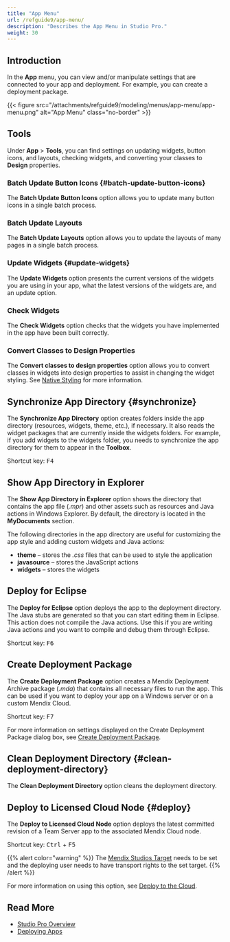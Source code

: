 ```yaml
---
title: "App Menu"
url: /refguide9/app-menu/
description: "Describes the App Menu in Studio Pro."
weight: 30
---
```


## Introduction

In the **App** menu, you can view and/or manipulate settings that are connected to your app and deployment. For example, you can create a deployment package.

{{< figure src="/attachments/refguide9/modeling/menus/app-menu/app-menu.png" alt="App Menu" class="no-border" >}}

## Tools

Under **App** > **Tools**, you can find settings on updating widgets, button icons, and layouts, checking widgets, and converting your classes to **Design** properties.

### Batch Update Button Icons {#batch-update-button-icons}

The **Batch Update Button Icons** option allows you to update many button icons in a single batch process.

### Batch Update Layouts

The **Batch Update Layouts** option allows you to update the layouts of many pages in a single batch process.

### Update Widgets {#update-widgets}

The **Update Widgets** option presents the current versions of the widgets you are using in your app, what the latest versions of the widgets are, and an update option.

### Check Widgets

The **Check Widgets** option checks that the widgets you have implemented in the app have been built correctly.

### Convert Classes to Design Properties

The **Convert classes to design properties** option allows you to convert classes in widgets into design properties to assist in changing the widget styling. See [Native Styling](/refguide9/mobile/designing-mobile-user-interfaces/native-styling/) for more information.

## Synchronize App Directory {#synchronize}

The **Synchronize App Directory** option creates folders inside the app directory (resources, widgets, theme, etc.), if necessary. It also reads the widget packages that are currently inside the widgets folders. For example, if you add widgets to the widgets folder, you needs to synchronize the app directory for them to appear in the **Toolbox**.

Shortcut key: <kbd>F4</kbd>

## Show App Directory in Explorer

The **Show App Directory in Explorer** option shows the directory that contains the app file (*.mpr*) and other assets such as resources and Java actions in Windows Explorer. By default, the directory is located in the **MyDocuments** section.

The following directories in the app directory are useful for customizing the app style and adding custom widgets and Java actions:

* **theme** – stores the *.css* files that can be used to style the application
* **javasource** – stores the JavaScript actions
* **widgets** – stores the widgets

## Deploy for Eclipse

The **Deploy for Eclipse** option deploys the app to the deployment directory. The Java stubs are generated so that you can start editing them in Eclipse. This action does not compile the Java actions. Use this if you are writing Java actions and you want to compile and debug them through Eclipse.

Shortcut key: <kbd>F6</kbd>

## Create Deployment Package

The **Create Deployment Package** option creates a Mendix Deployment Archive package (*.mda*) that contains all necessary files to run the app. This can be used if you want to deploy your app on a Windows server or on a custom Mendix Cloud.

Shortcut key:  <kbd>F7</kbd>

For more information on settings displayed on the Create Deployment Package dialog box, see [Create Deployment Package](/refguide9/create-deployment-package-dialog/).

## Clean Deployment Directory {#clean-deployment-directory}

The **Clean Deployment Directory** option cleans the deployment directory.

## Deploy to Licensed Cloud Node {#deploy}

The **Deploy to Licensed Cloud Node** option deploys the latest committed revision of a Team Server app to the associated Mendix Cloud node.

Shortcut key:  <kbd>Ctrl</kbd> + <kbd>F5</kbd>

{{% alert color="warning" %}}
The [Mendix Studios Target](/developerportal/deploy/studio-deployment-settings/#target) needs to be set and the deploying user needs to have transport rights to the set target.
{{% /alert %}}

For more information on using this option, see [Deploy to the Cloud](/refguide9/deploy-to-the-cloud-dialog/).

## Read More

* [Studio Pro Overview](/refguide9/studio-pro-overview/)
* [Deploying Apps](/deployment/)
